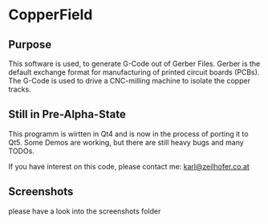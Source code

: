 # CopperField

## Purpose
This software is used, to generate G-Code out of Gerber Files. 
Gerber is the default exchange format for manufacturing of printed circuit boards (PCBs). 
The G-Code is used to drive a CNC-milling machine to isolate the copper tracks. 

## Still in Pre-Alpha-State
This programm is wirtten in Qt4 and is now in the process of porting it to Qt5. 
Some Demos are working, but there are still heavy bugs and many TODOs. 

If you have interest on this code, please contact me: karl@zeilhofer.co.at

## Screenshots
please have a look into the screenshots folder
